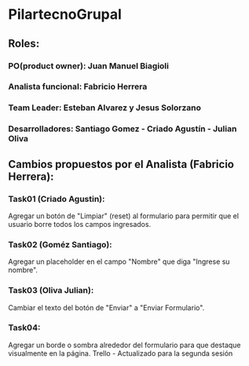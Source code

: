 # PilartecnoGrupal

## Roles:

### PO(product owner): Juan Manuel Biagioli
### Analista funcional: Fabricio Herrera
### Team Leader: Esteban Alvarez y Jesus Solorzano
### Desarrolladores: Santiago Gomez - Criado Agustín - Julian Oliva



## Cambios propuestos por el Analista (Fabricio Herrera):



### Task01 (Criado Agustin): 
Agregar un botón de "Limpiar" (reset) al formulario para permitir que el usuario borre todos los campos ingresados.

 

### Task02 (Goméz Santiago): 
Agregar un placeholder en el campo "Nombre" que diga "Ingrese su nombre".



### Task03 (Oliva Julian): 
Cambiar el texto del botón de "Enviar" a "Enviar Formulario".

### Task04: 
Agregar un borde o sombra alrededor del formulario para que destaque visualmente en la página.
Trello - Actualizado para la segunda sesión
